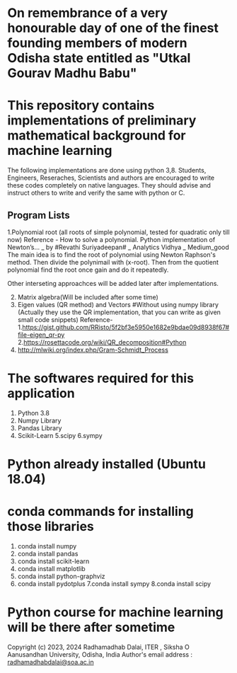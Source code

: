 # On remembrance of a very honourable day of one of the finest founding members of modern Odisha state entitled as "Utkal Gourav Madhu Babu" 


# This repository contains implementations of preliminary mathematical background for machine learning
The following implementations are done using python 3,8. Students, Engineers, Reseraches, Scientists and authors are encouraged
to write these codes completely on native languages. They should advise and instruct others to write and verify the same with python or C.

Program Lists
-------------------------------------------------------------------------------------------------------------------------------
1.Polynomial root (all roots of simple polynomial, tested for quadratic only till now)
Reference - How to solve a polynomial. Python implementation of Newton’s… _ by #Revathi Suriyadeepan# _ Analytics Vidhya _ Medium_good
The main idea is to find the root of polynomial using Newton Raphson's method. Then divide the polynimail with (x-root). Then from the quotient polynomial find the root once gain and do it repeatedly.

Other interseting approachces will be added later after implementations.


2. Matrix algebra(Will be included after some time) 
3. Eigen values (QR method) and Vectors
#Without using numpy library (Actually they use the QR implementation, that you can write as given small code snippets)
Reference- 
1.https://gist.github.com/RRisto/5f2bf3e5950e1682e9bdae09d8938f67#file-eigen_qr-py
2.https://rosettacode.org/wiki/QR_decomposition#Python 
3. http://mlwiki.org/index.php/Gram-Schmidt_Process


# The softwares required for this application
1. Python 3.8
2. Numpy Library
3. Pandas Library
4. Scikit-Learn
5.scipy
6.sympy

# Python already installed (Ubuntu 18.04)
# conda commands for installing those libraries
1. conda install numpy
2. conda install pandas
3. conda install scikit-learn
4. conda install matplotlib
5. conda install python-graphviz
6. conda install pydotplus
7.conda install sympy
8.conda install scipy


# Python course for machine learning will be there after sometime


Copyright (c) 2023, 2024 Radhamadhab Dalai, ITER , Siksha O Aanusandhan University, 
Odisha, India
Author's email address :  radhamadhabdalai@soa.ac.in

